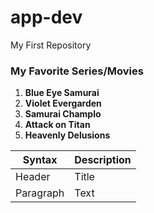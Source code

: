 # app-dev
My First Repository
### My Favorite Series/Movies
1. **Blue Eye Samurai**
2. **Violet Evergarden**
3. **Samurai Champlo**
4. **Attack on Titan**
5. **Heavenly Delusions**

| Syntax | Description |
| ----------- | ----------- |
| Header | Title |
| Paragraph | Text |
